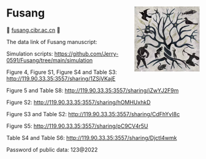 # Fusang <img align="right" src="https://github.com/Jerry-0591/Fusang/blob/main/logo.jpg" width="170" height="170"/>
💜 [fusang.cibr.ac.cn](fusang.cibr.ac.cn/) 💜

The data link of Fusang manuscript:

Simulation scripts: https://github.com/Jerry-0591/Fusang/tree/main/simulation

Figure 4, Figure S1, Figure S4 and Table S3: http://119.90.33.35:3557/sharing/1ZSjVKajE

Figure 5 and Table S8: http://119.90.33.35:3557/sharing/iZwYJ2F9m

Figure S2: http://119.90.33.35:3557/sharing/hOMHUxhkD

Figure S3 and Table S2: http://119.90.33.35:3557/sharing/CdFhYvI8c

Figure S5: http://119.90.33.35:3557/sharing/pC9CV4r5U

Table S4 and Table S6: http://119.90.33.35:3557/sharing/Djctl4wmk

Password of public data: 123@2022
